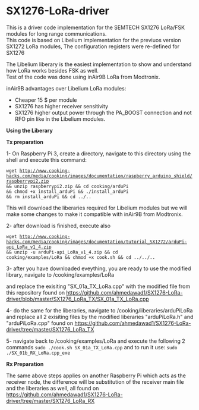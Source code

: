 # SX1276-LoRa-driver

This is a driver code implementation for the SEMTECH SX1276 LoRa/FSK modules for long range communications.
<br>
This code is based on Libelium implementation for the previuos version SX1272 LoRa modules, The configuration registers were re-defined for SX1276

The Libelium liberary is the easiest implementation to show and understand how LoRa works besides FSK as well. 
<br>
Test of the code was done using inAir9B LoRa from Modtronix. 

inAir9B advantages over Libelium LoRa modules:
- Cheaper 15 $ per module 
- SX1276 has higher receiver sensitivity 
- SX1276 higher output power through the PA_BOOST connection and not RFO pin like in the Libelium modules.


<b>Using the Liberary</b>

<strong>Tx preparation</strong>

1- On Raspberry Pi 3, create a directory, navigate to this directory using the shell and execute this command:


<code>wget http://www.cooking-hacks.com/media/cooking/images/documentation/raspberry_arduino_shield/raspberrypi2.zip && unzip raspberrypi2.zip && cd cooking/arduPi && chmod +x install_arduPi && ./install_arduPi && rm install_arduPi && cd ../..</code>

This will download the liberaries required for Libelium modules but we will make some changes to make it compatible with inAir9B from Modtronix.

2- after download is finished, execute also 

<code>wget http://www.cooking-hacks.com/media/cooking/images/documentation/tutorial_SX1272/arduPi-api_LoRa_v1_4.zip && unzip -u arduPi-api_LoRa_v1_4.zip && cd cooking/examples/LoRa && chmod +x cook.sh && cd ../../..  </code> 

3- after you have downloaded eveything, you are ready to use the modified library, navigate to /cooking/examples/LoRa 

and replace the exisiting "SX_01a_TX_LoRa.cpp" with the modified file from this repository found on
<url>https://github.com/ahmedawad1/SX1276-LoRa-driver/blob/master/SX1276_LoRa_TX/SX_01a_TX_LoRa.cpp</url>

4- do the same for the liberaries, navigate to /cooking/liberaries/arduPiLoRa and replace all 2 exisiting files by the modified liberaries "arduPiLoRa.h" and "arduPiLoRa.cpp" found on
<url>https://github.com/ahmedawad1/SX1276-LoRa-driver/tree/master/SX1276_LoRa_TX</url>

5- navigate back to /cooking/examples/LoRa and execute the following 2 commands 
<code>sudo ./cook.sh SX_01a_TX_LoRa.cpp</code>
and to run it use:
<code>sudo ./SX_01b_RX_LoRa.cpp_exe</code>

<strong>Rx Preparation</strong>

The same above steps applies on another Raspberry Pi which acts as the receiver node, the difference will be substitution of the receiver main file and the liberaries as well, all found on 
<url>https://github.com/ahmedawad1/SX1276-LoRa-driver/tree/master/SX1276_LoRa_RX</url>



